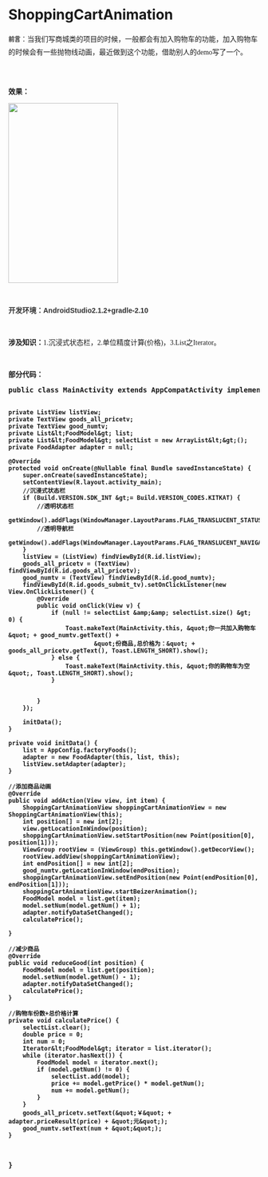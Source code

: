 # ShoppingCartAnimation

<!-- Baidu Button BEGIN -->

<div id="article_content" class="article_content">

<p><span style="line-height:26px"><span style="font-family:Arial; color:rgb(51,51,51)"><span style="font-size:12px"><strong>前言</strong></span><span style="font-size:14px">：</span></span><span style="font-size:14px"><span style="font-family:SimHei">当我们写商城类的项目的时候，一般都会有加入购物车的功能，加入购物车的时候会有一些抛物线动画，最近做到这个功能，借助别人的demo写了一个。</span></span></span></p>
<p><span style="line-height:26px"><span style="font-size:14px"><span style="font-family:SimHei"><br>
</span></span></span></p>
<p><span style="font-family:SimHei"><span style="font-size:14px"><strong>效果：</strong></span></span></p>
<p><span style="font-family:SimHei"><span style="font-size:14px"><strong><img src="http://img.blog.csdn.net/20170320152008673?watermark/2/text/aHR0cDovL2Jsb2cuY3Nkbi5uZXQvemhoX2NzZG5fYXJk/font/5a6L5L2T/fontsize/400/fill/I0JBQkFCMA==/dissolve/70/gravity/Center" width="220" height="360" alt=""><br>
</strong></span></span></p>
<p><strong style="color:rgb(51,51,51); font-family:&quot;Microsoft YaHei&quot;,Arial; font-size:14px"><br>
</strong></p>
<p><strong style="color:rgb(51,51,51); font-family:&quot;Microsoft YaHei&quot;,Arial; font-size:14px">开发环境：AndroidStudio2.1.2&#43;gradle-2.10</strong></p>
<p><span style="font-family:SimHei"><span style="font-size:14px"><strong><br>
</strong></span></span></p>
<p><span style="font-family:SimHei"><span style="font-size:14px"><strong>涉及知识：</strong></span></span><span style="font-size:14px; font-family:SimHei">1.沉浸式状态栏，</span><span style="font-size:14px; font-family:SimHei">2.单位精度计算(价&#26684;)，</span><span style="font-size:14px; font-family:SimHei">3.List之Iterator。</span></p>
<p><span style="font-size:14px; font-family:SimHei"><br>
</span></p>
<p><span style="font-size:14px; font-family:SimHei"><strong>部分代码：</strong></span></p>
<p><span style="font-family:SimHei"></span><pre name="code" class="java" style="font-size: 14px; font-weight: bold;">public class MainActivity extends AppCompatActivity implements FoodAdapter.FoodActionCallback {


    private ListView listView;
    private TextView goods_all_pricetv;
    private TextView good_numtv;
    private List&lt;FoodModel&gt; list;
    private List&lt;FoodModel&gt; selectList = new ArrayList&lt;&gt;();
    private FoodAdapter adapter = null;

    @Override
    protected void onCreate(@Nullable final Bundle savedInstanceState) {
        super.onCreate(savedInstanceState);
        setContentView(R.layout.activity_main);
        //沉浸式状态栏
        if (Build.VERSION.SDK_INT &gt;= Build.VERSION_CODES.KITKAT) {
            //透明状态栏
            getWindow().addFlags(WindowManager.LayoutParams.FLAG_TRANSLUCENT_STATUS);
            //透明导航栏
            getWindow().addFlags(WindowManager.LayoutParams.FLAG_TRANSLUCENT_NAVIGATION);
        }
        listView = (ListView) findViewById(R.id.listView);
        goods_all_pricetv = (TextView) findViewById(R.id.goods_all_pricetv);
        good_numtv = (TextView) findViewById(R.id.good_numtv);
        findViewById(R.id.goods_submit_tv).setOnClickListener(new View.OnClickListener() {
            @Override
            public void onClick(View v) {
                if (null != selectList &amp;&amp; selectList.size() &gt; 0) {
                    Toast.makeText(MainActivity.this, &quot;你一共加入购物车&quot; + good_numtv.getText() +
                            &quot;份商品,总价格为：&quot; + goods_all_pricetv.getText(), Toast.LENGTH_SHORT).show();
                } else {
                    Toast.makeText(MainActivity.this, &quot;你的购物车为空&quot;, Toast.LENGTH_SHORT).show();
                }


            }
        });

        initData();
    }

    private void initData() {
        list = AppConfig.factoryFoods();
        adapter = new FoodAdapter(this, list, this);
        listView.setAdapter(adapter);
    }

    //添加商品动画
    @Override
    public void addAction(View view, int item) {
        ShoppingCartAnimationView shoppingCartAnimationView = new ShoppingCartAnimationView(this);
        int position[] = new int[2];
        view.getLocationInWindow(position);
        shoppingCartAnimationView.setStartPosition(new Point(position[0], position[1]));
        ViewGroup rootView = (ViewGroup) this.getWindow().getDecorView();
        rootView.addView(shoppingCartAnimationView);
        int endPosition[] = new int[2];
        good_numtv.getLocationInWindow(endPosition);
        shoppingCartAnimationView.setEndPosition(new Point(endPosition[0], endPosition[1]));
        shoppingCartAnimationView.startBeizerAnimation();
        FoodModel model = list.get(item);
        model.setNum(model.getNum() + 1);
        adapter.notifyDataSetChanged();
        calculatePrice();

    }

    //减少商品
    @Override
    public void reduceGood(int position) {
        FoodModel model = list.get(position);
        model.setNum(model.getNum() - 1);
        adapter.notifyDataSetChanged();
        calculatePrice();
    }

    //购物车份数+总价格计算
    private void calculatePrice() {
        selectList.clear();
        double price = 0;
        int num = 0;
        Iterator&lt;FoodModel&gt; iterator = list.iterator();
        while (iterator.hasNext()) {
            FoodModel model = iterator.next();
            if (model.getNum() != 0) {
                selectList.add(model);
                price += model.getPrice() * model.getNum();
                num += model.getNum();
            }
        }
        goods_all_pricetv.setText(&quot;￥&quot; + adapter.priceResult(price) + &quot;元&quot;);
        good_numtv.setText(num + &quot;&quot;);
    }
}
</pre><br>
</p>
</div>

<!-- Baidu Button END -->
